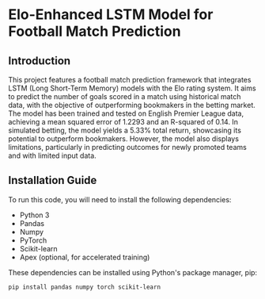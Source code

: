 # Elo-Enhanced LSTM Model for Football Match Prediction

## Introduction
This project features a football match prediction framework that integrates LSTM (Long Short-Term Memory) models with the Elo rating system. It aims to predict the number of goals scored in a match using historical match data, with the objective of outperforming bookmakers in the betting market. The model has been trained and tested on English Premier League data, achieving a mean squared error of 1.2293 and an R-squared of 0.14. In simulated betting, the model yields a 5.33% total return, showcasing its potential to outperform bookmakers. However, the model also displays limitations, particularly in predicting outcomes for newly promoted teams and with limited input data.

## Installation Guide
To run this code, you will need to install the following dependencies:
- Python 3
- Pandas
- Numpy
- PyTorch
- Scikit-learn
- Apex (optional, for accelerated training)

These dependencies can be installed using Python's package manager, pip:
```bash
pip install pandas numpy torch scikit-learn
